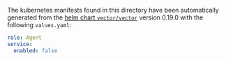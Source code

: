 The kubernetes manifests found in this directory have been automatically generated
from the [helm chart `vector/vector`](https://github.com/vectordotdev/helm-charts/tree/master/charts/vector)
version 0.19.0 with the following `values.yaml`:

```yaml
role: Agent
service:
  enabled: false
```
